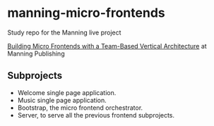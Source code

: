 # manning-micro-frontends

Study repo for the Manning live project

[Building Micro Frontends with a Team-Based Vertical Architecture](https://www.manning.com/liveproject/building-micro-frontends-with-a-team-based-vertical-architecture) at Manning Publishing

## Subprojects

* Welcome single page application.
* Music single page application.
* Bootstrap, the micro frontend orchestrator.
* Server, to serve all the previous frontend subprojects.
